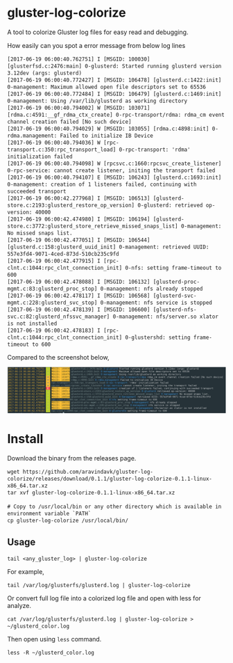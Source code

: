 # gluster-log-colorize

A tool to colorize Gluster log files for easy read and debugging.

How easily can you spot a error message from below log lines

```
[2017-06-19 06:00:40.762751] I [MSGID: 100030] [glusterfsd.c:2476:main] 0-glusterd: Started running glusterd version 3.12dev (args: glusterd)
[2017-06-19 06:00:40.772427] I [MSGID: 106478] [glusterd.c:1422:init] 0-management: Maximum allowed open file descriptors set to 65536
[2017-06-19 06:00:40.772484] I [MSGID: 106479] [glusterd.c:1469:init] 0-management: Using /var/lib/glusterd as working directory
[2017-06-19 06:00:40.794002] W [MSGID: 103071] [rdma.c:4591:__gf_rdma_ctx_create] 0-rpc-transport/rdma: rdma_cm event channel creation failed [No such device]
[2017-06-19 06:00:40.794029] W [MSGID: 103055] [rdma.c:4898:init] 0-rdma.management: Failed to initialize IB Device
[2017-06-19 06:00:40.794036] W [rpc-transport.c:350:rpc_transport_load] 0-rpc-transport: 'rdma' initialization failed
[2017-06-19 06:00:40.794098] W [rpcsvc.c:1660:rpcsvc_create_listener] 0-rpc-service: cannot create listener, initing the transport failed
[2017-06-19 06:00:40.794107] E [MSGID: 106243] [glusterd.c:1693:init] 0-management: creation of 1 listeners failed, continuing with succeeded transport
[2017-06-19 06:00:42.277968] I [MSGID: 106513] [glusterd-store.c:2193:glusterd_restore_op_version] 0-glusterd: retrieved op-version: 40000
[2017-06-19 06:00:42.474980] I [MSGID: 106194] [glusterd-store.c:3772:glusterd_store_retrieve_missed_snaps_list] 0-management: No missed snaps list.
[2017-06-19 06:00:42.477051] I [MSGID: 106544] [glusterd.c:158:glusterd_uuid_init] 0-management: retrieved UUID: 557e3fd4-9071-4ced-873d-510cb235c9fd
[2017-06-19 06:00:42.477915] I [rpc-clnt.c:1044:rpc_clnt_connection_init] 0-nfs: setting frame-timeout to 600
[2017-06-19 06:00:42.478088] I [MSGID: 106132] [glusterd-proc-mgmt.c:83:glusterd_proc_stop] 0-management: nfs already stopped
[2017-06-19 06:00:42.478117] I [MSGID: 106568] [glusterd-svc-mgmt.c:228:glusterd_svc_stop] 0-management: nfs service is stopped
[2017-06-19 06:00:42.478139] I [MSGID: 106600] [glusterd-nfs-svc.c:82:glusterd_nfssvc_manager] 0-management: nfs/server.so xlator is not installed
[2017-06-19 06:00:42.478183] I [rpc-clnt.c:1044:rpc_clnt_connection_init] 0-glustershd: setting frame-timeout to 600
```

Compared to the screenshot below,

![Gluster Log With Color](./gluster-log-with-color.png)

# Install

Download the binary from the releases page.

```
wget https://github.com/aravindavk/gluster-log-colorize/releases/download/0.1.1/gluster-log-colorize-0.1.1-linux-x86_64.tar.xz
tar xvf gluster-log-colorize-0.1.1-linux-x86_64.tar.xz

# Copy to /usr/local/bin or any other directory which is available in environment variable `PATH`
cp gluster-log-colorize /usr/local/bin/
```

## Usage

```
tail <any_gluster_log> | gluster-log-colorize
```

For example,

```
tail /var/log/glusterfs/glusterd.log | gluster-log-colorize
```

Or convert full log file into a colorized log file and open with less for analyze.

```
cat /var/log/glusterfs/glusterd.log | gluster-log-colorize > ~/glusterd_color.log
```

Then open using `less` command.

```
less -R ~/glusterd_color.log
```

